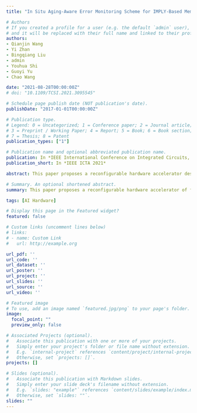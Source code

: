 ```yaml
---
title: "In Situ Aging-Aware Error Monitoring Scheme for IMPLY-Based Memristive Computing-in-Memory Systems"

# Authors
# If you created a profile for a user (e.g. the default `admin` user), write the username (folder name) here 
# and it will be replaced with their full name and linked to their profile.
authors:
- Qianjin Wang
- Yi Zhan
- Bingqiang Liu
- admin
- Youhua Shi
- Guoyi Yu
- Chao Wang

date: "2021-08-28T00:00:00Z"
# doi: "10.1109/TCSI.2021.3095545"

# Schedule page publish date (NOT publication's date).
publishDate: "2017-01-01T00:00:00Z"

# Publication type.
# Legend: 0 = Uncategorized; 1 = Conference paper; 2 = Journal article;
# 3 = Preprint / Working Paper; 4 = Report; 5 = Book; 6 = Book section;
# 7 = Thesis; 8 = Patent
publication_types: ["1"]

# Publication name and optional abbreviated publication name.
publication: In *IEEE International Conference on Integrated Circuits, Technologies and Applications, 2021*
publication_short: In *IEEE ICTA 2021*

abstract: This paper proposes a reconfigurable hardware accelerator design of five major high-order operators for vision sensor based robot systems. These five high-order operators include convolution, median filtering, Euclidean distance, vector inner-product and iToF, which are intensively used in robot vision algorithms. In this work, a reconfigurable hardware accelerator design method for multiple high-order operators is proposed. FPGA implementation results show that the proposed design has achieved area efficiency with 17. 4% reduced LUTs and 44.02% reduced FFs against the baseline hardware design of the five high-order operators. Case studies of Laplace edge-detection and iToF benchmark demonstrate the energy efficiency of proposed design with 19.70% and 6.2% reduction in energy consumption, respectively.

# Summary. An optional shortened abstract.
summary: This paper proposes a reconfigurable hardware accelerator of five high-order operators for robot vision applications.

tags: [AI Hardware]

# Display this page in the Featured widget?
featured: false

# Custom links (uncomment lines below)
# links:
# - name: Custom Link
#   url: http://example.org

url_pdf: ''
url_code: ''
url_dataset: ''
url_poster: ''
url_project: ''
url_slides: ''
url_source: ''
url_video: ''

# Featured image
# To use, add an image named `featured.jpg/png` to your page's folder. 
image:
  focal_point: ""
  preview_only: false

# Associated Projects (optional).
#   Associate this publication with one or more of your projects.
#   Simply enter your project's folder or file name without extension.
#   E.g. `internal-project` references `content/project/internal-project/index.md`.
#   Otherwise, set `projects: []`.
projects: []

# Slides (optional).
#   Associate this publication with Markdown slides.
#   Simply enter your slide deck's filename without extension.
#   E.g. `slides: "example"` references `content/slides/example/index.md`.
#   Otherwise, set `slides: ""`.
slides: ""
---
```

